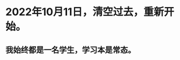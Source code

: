 # 2022年10月11日，清空过去，重新开始。
## 我始终都是一名学生，学习本是常态。

<!---
WuPenglin/WuPenglin is a ✨ special ✨ repository because its `README.md` (this file) appears on your GitHub profile.
You can click the Preview link to take a look at your changes.
--->
